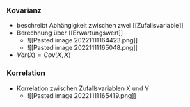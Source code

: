 ### Kovarianz
+ beschreibt Abhängigkeit zwischen zwei [[Zufallsvariable]]
+ Berechnung über [[Erwartungswert]]
	+ ![[Pasted image 20221111164423.png]]
	+ ![[Pasted image 20221111165048.png]]
+ $Var(X)=Cov(X,X)$

### Korrelation
+ Korrelation zwischen Zufallsvariablen X und Y
	+ ![[Pasted image 20221111165419.png]]